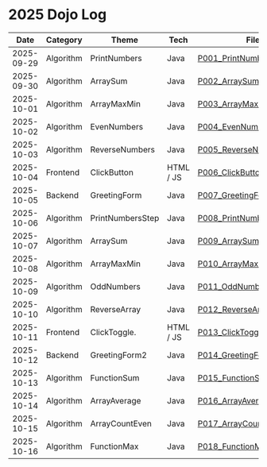 # 2025 Dojo Log

| Date       | Category       | Theme                | Tech       | File                                                        |
|------------|----------------|----------------------|------------|-------------------------------------------------------------|
| 2025-09-29 | Algorithm      | PrintNumbers         | Java       | [P001_PrintNumbers.java](./P001_PrintNumbers.java)          |
| 2025-09-30 | Algorithm      | ArraySum             | Java       | [P002_ArraySum.java](./P002_ArraySum.java)                  |
| 2025-10-01 | Algorithm      | ArrayMaxMin          | Java       | [P003_ArrayMaxMin.java](./P003_ArrayMaxMin.java)            |
| 2025-10-02 | Algorithm      | EvenNumbers          | Java       | [P004_EvenNumbers.java](./P004_EvenNumbers.java)            |
| 2025-10-03 | Algorithm      | ReverseNumbers       | Java       | [P005_ReverseNumbers.java](./P005_ReverseNumbers.java)      |
| 2025-10-04 | Frontend       | ClickButton          | HTML / JS  | [P006_ClickButton.html](./P006_ClickButton.html)            |
| 2025-10-05 | Backend        | GreetingForm         | Java       | [P007_GreetingForm.java](./P007_GreetingForm.java)          |
| 2025-10-06 | Algorithm      | PrintNumbersStep     | Java       | [P008_PrintNumbersStep.java](./P008_PrintNumbersStep.java)  |
| 2025-10-07 | Algorithm      | ArraySum             | Java       | [P009_ArraySum2.java](./P009_ArraySum2.java)                |
| 2025-10-08 | Algorithm      | ArrayMaxMin          | Java       | [P010_ArrayMaxMin2.java](./P010_ArrayMaxMin2.java)          |
| 2025-10-09 | Algorithm      | OddNumbers           | Java       | [P011_OddNumbers.java](./P011_OddNumbers.java)              |
| 2025-10-10 | Algorithm      | ReverseArray         | Java       | [P012_ReverseArray.java](./P012_ReverseArray.java)          |
| 2025-10-11 | Frontend       | ClickToggle.         | HTML / JS  | [P013_ClickToggle.html](./P013_ClickToggle.html)            |
| 2025-10-12 | Backend        | GreetingForm2        | Java       | [P014_GreetingForm2.java](./P014_GreetingForm2.java)        |
| 2025-10-13 | Algorithm      | FunctionSum          | Java       | [P015_FunctionSum.java](./P015_FunctionSum.java)            |
| 2025-10-14 | Algorithm      | ArrayAverage         | Java       | [P016_ArrayAverage.java](./P016_ArrayAverage.java)          |
| 2025-10-15 | Algorithm      | ArrayCountEven       | Java       | [P017_ArrayCountEven.java](./P017_ArrayCountEven.java)      |
| 2025-10-16 | Algorithm      | FunctionMax          | Java       | [P018_FunctionMax.java](./P018_FunctionMax.java)            |
